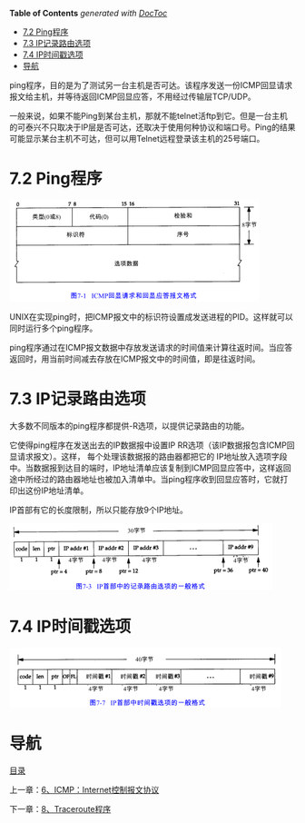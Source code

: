 <!-- START doctoc generated TOC please keep comment here to allow auto update -->
<!-- DON'T EDIT THIS SECTION, INSTEAD RE-RUN doctoc TO UPDATE -->
**Table of Contents**  *generated with [DocToc](https://github.com/thlorenz/doctoc)*

- [7.2 Ping程序](#72-ping%E7%A8%8B%E5%BA%8F)
- [7.3 IP记录路由选项](#73-ip%E8%AE%B0%E5%BD%95%E8%B7%AF%E7%94%B1%E9%80%89%E9%A1%B9)
- [7.4 IP时间戳选项](#74-ip%E6%97%B6%E9%97%B4%E6%88%B3%E9%80%89%E9%A1%B9)
- [导航](#%E5%AF%BC%E8%88%AA)

<!-- END doctoc generated TOC please keep comment here to allow auto update -->

ping程序，目的是为了测试另一台主机是否可达。该程序发送一份ICMP回显请求报文给主机，并等待返回ICMP回显应答，不用经过传输层TCP/UDP。

一般来说，如果不能Ping到某台主机，那就不能telnet活ftp到它。但是一台主机的可泰兴不只取决于IP层是否可达，还取决于使用何种协议和端口号。Ping的结果可能显示某台主机不可达，但可以用Telnet远程登录该主机的25号端口。

# 7.2 Ping程序

![graphic](img/chap7/img0.png)

UNIX在实现ping时，把ICMP报文中的标识符设置成发送进程的PID。这样就可以同时运行多个ping程序。

ping程序通过在ICMP报文数据中存放发送请求的时间值来计算往返时间。当应答返回时，用当前时间减去存放在ICMP报文中的时间值，即是往返时间。

# 7.3 IP记录路由选项

大多数不同版本的ping程序都提供-R选项，以提供记录路由的功能。

它使得ping程序在发送出去的IP数据报中设置IP RR选项（该IP数据报包含ICMP回显请求报文）。这样， 每个处理该数据报的路由器都把它的 IP地址放入选项字段中。当数据报到达目的端时，IP地址清单应该复制到ICMP回显应答中，这样返回途中所经过的路由器地址也被加入清单中。当ping程序收到回显应答时，它就打印出这份IP地址清单。

IP首部有它的长度限制，所以只能存放9个IP地址。

![graphic](img/chap7/img1.png)

# 7.4 IP时间戳选项

![graphic](img/chap7/img2.png)

# 导航

[目录](README.md)

上一章：[6、ICMP：Internet控制报文协议](6、ICMP：Internet控制报文协议.md)

下一章：[8、Traceroute程序](8、Traceroute程序.md)
